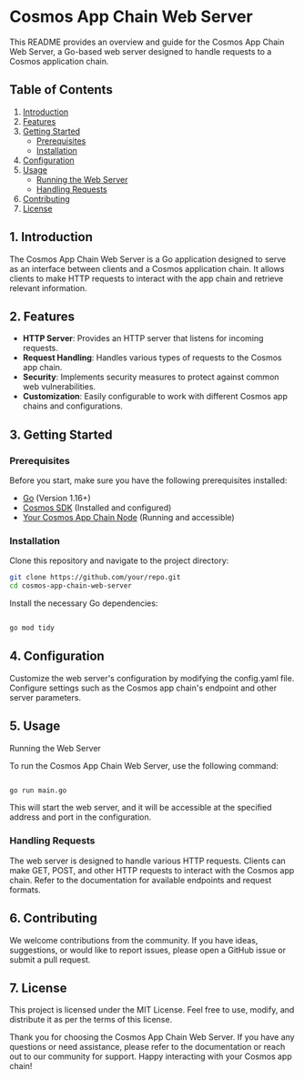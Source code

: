 # Cosmos App Chain Web Server

This README provides an overview and guide for the Cosmos App Chain Web Server, a Go-based web server designed to handle requests to a Cosmos application chain.

## Table of Contents

1. [Introduction](#introduction)
2. [Features](#features)
3. [Getting Started](#getting-started)
   - [Prerequisites](#prerequisites)
   - [Installation](#installation)
4. [Configuration](#configuration)
5. [Usage](#usage)
   - [Running the Web Server](#running-the-web-server)
   - [Handling Requests](#handling-requests)
6. [Contributing](#contributing)
7. [License](#license)

## 1. Introduction

The Cosmos App Chain Web Server is a Go application designed to serve as an interface between clients and a Cosmos application chain. It allows clients to make HTTP requests to interact with the app chain and retrieve relevant information.

## 2. Features

- **HTTP Server**: Provides an HTTP server that listens for incoming requests.
- **Request Handling**: Handles various types of requests to the Cosmos app chain.
- **Security**: Implements security measures to protect against common web vulnerabilities.
- **Customization**: Easily configurable to work with different Cosmos app chains and configurations.

## 3. Getting Started

### Prerequisites

Before you start, make sure you have the following prerequisites installed:

- [Go](https://golang.org/) (Version 1.16+)
- [Cosmos SDK](https://github.com/cosmos/cosmos-sdk) (Installed and configured)
- [Your Cosmos App Chain Node](https://github.com/your-cosmos-app-chain) (Running and accessible)

### Installation

Clone this repository and navigate to the project directory:

```bash
git clone https://github.com/your/repo.git
cd cosmos-app-chain-web-server
```

Install the necessary Go dependencies:

```bash

go mod tidy

```

## 4. Configuration

Customize the web server's configuration by modifying the config.yaml file. Configure settings such as the Cosmos app chain's endpoint and other server parameters.
## 5. Usage
Running the Web Server

To run the Cosmos App Chain Web Server, use the following command:

```bash

go run main.go

```

This will start the web server, and it will be accessible at the specified address and port in the configuration.
### Handling Requests

The web server is designed to handle various HTTP requests. Clients can make GET, POST, and other HTTP requests to interact with the Cosmos app chain. Refer to the documentation for available endpoints and request formats.
## 6. Contributing

We welcome contributions from the community. If you have ideas, suggestions, or would like to report issues, please open a GitHub issue or submit a pull request.
## 7. License

This project is licensed under the MIT License. Feel free to use, modify, and distribute it as per the terms of this license.

Thank you for choosing the Cosmos App Chain Web Server. If you have any questions or need assistance, please refer to the documentation or reach out to our community for support. Happy interacting with your Cosmos app chain!